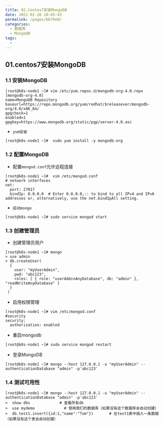 ```yaml
---
title: 02.Centos7安装MongoDB
date: 2021-02-26 10:45:43
permalink: /pages/bb79e0/
categories:
  - 数据库
  - MongoDB
tags:
  - 
---
```

## 01.centos7安装MongoDB

### 1.1 安装MongoDB

```shell
[root@k8s-node1 ~]# vim /etc/yum.repos.d/mongodb-org-4.0.repo
[mongodb-org-4.0]
name=MongoDB Repository
baseurl=https://repo.mongodb.org/yum/redhat/$releasever/mongodb-org/4.0/x86_64/
gpgcheck=1
enabled=1
gpgkey=https://www.mongodb.org/static/pgp/server-4.0.asc
```

- `yum安装`

```shell
[root@k8s-node1 ~]#  sudo yum install -y mongodb-org
```

### 1.2 配置MongoDB

- 配置`mongod.conf`允许远程连接

```shell
[root@k8s-node1 ~]#  vim /etc/mongod.conf
# network interfaces
net:
  port: 27017
  bindIp: 0.0.0.0  # Enter 0.0.0.0,:: to bind to all IPv4 and IPv6 addresses or, alternatively, use the net.bindIpAll setting.
```

- `启动mongo`

```shell
[root@k8s-node1 ~]# sudo service mongod start
```

### 1.3 创建管理员

- 创建管理员用户

```shell
[root@k8s-node1 ~]# mongo
> use admin
> db.createUser(
  {
    user: "myUserAdmin",
    pwd: "abc123",
    roles: [ { role: "userAdminAnyDatabase", db: "admin" }, "readWriteAnyDatabase" ]
  }
 )
```

- 启用权限管理

```shell
[root@k8s-node1 ~]# vim /etc/mongod.conf
#security 
security:
  authorization: enabled
```

- 重启mongodb

```shell
[root@k8s-node1 ~]# sudo service mongod restart
```

- 登录MongoDB

```shell
[root@k8s-node1 ~]# mongo --host 127.0.0.1 -u "myUserAdmin" --authenticationDatabase "admin" -p'abc123'
```

### 1.4 测试可用性

```shell
[root@k8s-node1 ~]# mongo --host 127.0.0.1 -u "myUserAdmin" --authenticationDatabase "admin" -p'abc123'
>  show dbs             # 查看所有db
>  use mydemo             # 使用我们的数据库（如果没有这个数据库会自动创建）
>  db.test1.insert({id:1,"name":"Tom"})       # 在test1表中插入一条数据（如果没有这个表会自动创建）
```

